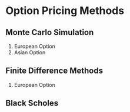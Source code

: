 # Option Pricing Methods

## Monte Carlo Simulation

1. European Option
2. Asian Option

## Finite Difference Methods

1. European Option

## Black Scholes